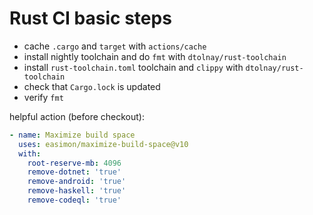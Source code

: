 # Rust CI basic steps

- cache `.cargo` and `target` with `actions/cache`
- install nightly toolchain and do `fmt` with `dtolnay/rust-toolchain`
- install `rust-toolchain.toml` toolchain and `clippy` with `dtolnay/rust-toolchain`
- check that `Cargo.lock` is updated
- verify `fmt`

helpful action (before checkout):
```yaml
- name: Maximize build space
  uses: easimon/maximize-build-space@v10
  with:
    root-reserve-mb: 4096
    remove-dotnet: 'true'
    remove-android: 'true'
    remove-haskell: 'true'
    remove-codeql: 'true'
```
